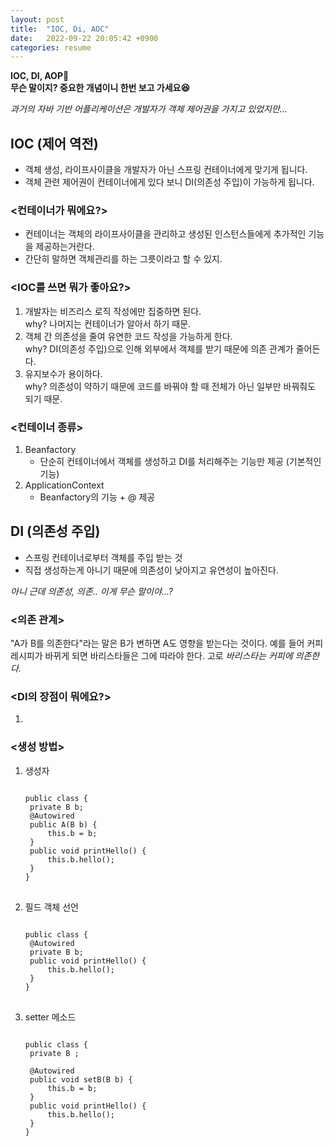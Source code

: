 ```yaml
---
layout: post
title:  "IOC, Di, AOC"
date:   2022-09-22 20:05:42 +0900
categories: resume
---
```


**IOC, DI, AOP🤔  
무슨 말이지?
중요한 개념이니 한번 보고 가세요😆**

*과거의 자바 기반 어플리케이션은 개발자가 객체 제어권을 가지고 있었지만...*
## IOC (제어 역전)
* 객체 생성, 라이프사이클을 개발자가 아닌 스프링 컨테이너에게 맞기게 됩니다.
* 객체 관련 제어권이 컨테이너에게 있다 보니 DI(의존성 주입)이 가능하게 됩니다.

### <컨테이너가 뭐에요?>
* 컨테이너는 객체의 라이프사이클을 관리하고 생성된 인스턴스들에게 추가적인 기능을 제공하는거란다.
* 간단히 말하면 객체관리를 하는 그릇이라고 할 수 있지.

### <IOC를 쓰면 뭐가 좋아요?>   
1. 개발자는 비즈리스 로직 작성에만 집중하면 된다.   
   why? 나머지는 컨테이너가 알아서 하기 때문.
2. 객체 간 의존성을 줄여 유연한 코드 작성을 가능하게 한다.   
   why? DI(의존성 주입)으로 인해 외부에서 객체를 받기 때문에 의존 관계가 줄어든다.
3. 유지보수가 용이하다.   
   why? 의존성이 약하기 때문에 코드를 바꿔야 할 때 전체가 아닌 일부만 바꿔줘도 되기 때문.

### <컨테이너 종류>
1. Beanfactory
   - 단순히 컨테이너에서 객체를 생성하고 DI를 처리해주는 기능만 제공 (기본적인 기능)
2. ApplicationContext
   - Beanfactory의 기능 + @ 제공

## DI (의존성 주입)
* 스프링 컨테이너로부터 객체를 주입 받는 것
* 직접 생성하는게 아니기 때문에 의존성이 낮아지고 유연성이 높아진다.

*아니 근데 의존성, 의존.. 이게 무슨 말이야...?*

### <의존 관계>
"A가 B를 의존한다"라는 말은 B가 변하면 A도 영향을 받는다는 것이다.
예를 들어 커피 레시피가 바뀌게 되면 바리스타들은 그에 따라야 한다. 고로 *바리스타는 커피에 의존한다.*

### <DI의 장점이 뭐에요?>
1. 
### <생성 방법>
1. 생성자
   <pre>
   <code>
   public class {
    private B b;
    @Autowired
    public A(B b) {
        this.b = b;
    }
    public void printHello() {
        this.b.hello();
    }
   }
   </code>
   </pre>
2. 필드 객체 선언
   <pre>
   <code>
   public class {
    @Autowired
    private B b;
    public void printHello() {
        this.b.hello();
    }
   }
   </code>
   </pre>
3. setter 메소드
   <pre>
   <code>
   public class {
    private B ;
    
    @Autowired
    public void setB(B b) {
        this.b = b;
    }
    public void printHello() {
        this.b.hello();
    }
   }
   </code>
   </pre>
